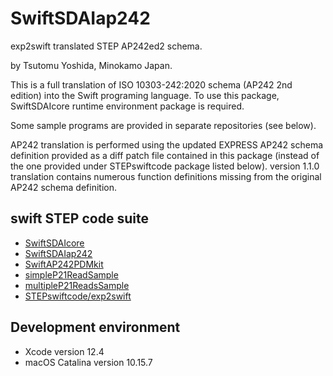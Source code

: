 # SwiftSDAIap242

exp2swift translated STEP AP242ed2 schema.

by Tsutomu Yoshida, Minokamo Japan.

This is a full translation of ISO 10303-242:2020 schema (AP242 2nd edition) into the Swift programing language.
To use this package, SwiftSDAIcore runtime environment package is required.

Some sample programs are provided in separate repositories (see below).

AP242 translation is performed using the updated EXPRESS AP242 schema definition provided as a diff patch file contained in this package (instead of the one provided under STEPswiftcode package listed below).
version 1.1.0 translation contains numerous function definitions missing from the original AP242 schema definition.

## swift STEP code suite
* [SwiftSDAIcore](https://github.com/tsun7170/SwiftSDAIcore)
* [SwiftSDAIap242](https://github.com/tsun7170/SwiftSDAIap242)
* [SwiftAP242PDMkit](https://github.com/tsun7170/SwiftAP242PDMkit)
* [simpleP21ReadSample](https://github.com/tsun7170/simpleP21ReadSample)
* [multipleP21ReadsSample](https://github.com/tsun7170/multipleP21ReadsSample)
* [STEPswiftcode/exp2swift](https://github.com/tsun7170/STEPswiftcode)


## Development environment
* Xcode version 12.4
* macOS Catalina version 10.15.7
